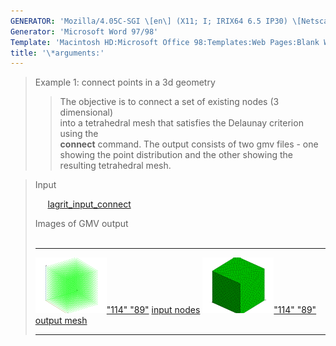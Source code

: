 ```yaml
---
GENERATOR: 'Mozilla/4.05C-SGI \[en\] (X11; I; IRIX64 6.5 IP30) \[Netscape\]'
Generator: 'Microsoft Word 97/98'
Template: 'Macintosh HD:Microsoft Office 98:Templates:Web Pages:Blank Web Page'
title: '\*arguments:'
---
```


> Example 1: connect points in a 3d geometry
>
> > The objective is to connect a set of existing nodes (3 dimensional)\
> > into a tetrahedral mesh that satisfies the Delaunay criterion using
> > the\
> > **connect** command.
> > The output consists of two gmv files - one showing the point
> > distribution and the other showing the resulting tetrahedral mesh.

> Input
>
>      [lagrit\_input\_connect](../input_output/lagrit_input_connect)
>
> Images of GMV output\
>  
>
>   ------------------------------------------------------------------------------------------------------------------------- -------------------------------------------------------------------------------------------------------------------------------
>   [![](image/output_nodes_tn.gif)"114" "89"](image/output_nodes.gif) [input nodes](image/output_nodes.gif)   [![](image/output_connect_tn.gif)"114" "89"](image/output_connect.gif) [output mesh](image/output_connect.gif)
>   ------------------------------------------------------------------------------------------------------------------------- -------------------------------------------------------------------------------------------------------------------------------
>
>
